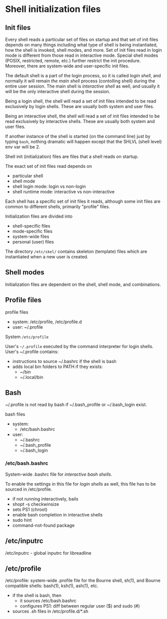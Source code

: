 # Shell initialization files

## Init files

Every shell reads a particular set of files on startup and that set of init files depends on many things including what type of shell is being instantiated, how the shell is invoked, shell modes, and more. Set of init files read in login mode is different from those read in interactive mode. Special shell modes (POSIX, restricted, remote, etc.) further restrict the init procedure. Moreover, there are system-wide and user-specific init files.

The default shell is a part of the login process, so it is called *login shell*, and normally it will remain *the main shell* process (contolling shell) during the entire user session. The main shell is *interactive shell* as well, and usually it will be the only interactive shell during the session.

Being a login shell, the shell will read a set of init files intended to be read exclusively by login shells. These are usually both system and user files.

Being an interactive shell, the shell will read a set of init files intended to be read exclusively by interactive shells. These are usually both system and user files.

If another instance of the shell is started (on the command line) just by typing `bash`, nothing dramatic will happen except that the SHLVL (shell level) env var will be 2.




Shell init (initialization) files are files that a shell reads on startup.

The exact set of init files read depends on
- particular shell
- shell mode
- shell login mode: login vs non-login
- shell runtime mode: interactive vs non-interactive

Each shell has a specific set of init files it reads, although some init files are common to different shells, primarily "profile" files.

Initialization files are divided into
- shell-specific files
- mode-specific files
- system-wide files
- personal (user) files

The directory `/etc/skel/` contains skeleton (template) files which are instantiated when a new user is created.


## Shell modes

Initialization files are dependent on the shell, shell mode, and combinations.


## Profile files

profile files
- system: /etc/profile, /etc/profile.d
- user: ~/.profile

System `/etc/profile`


User's `~/.profile` executed by the command interpreter for login shells.   
User's ~/.profile contains:
- instructions to source ~/.bashrc if the shell is bash
- adds local bin folders to PATH if they exists:
  - ~/bin
  - ~/.local/bin



## Bash

~/.profile is not read by bash if ~/.bash_profile or ~/.bash_login exist.

bash files
- system:
  - /etc/bash.bashrc
- user:
  - ~/.bashrc
  - ~/.bash_profile
  - ~/.bash_login

### /etc/bash.bashrc

System-wide .bashrc file for *interactive bash shells*.

To enable the settings in this file for *login shells* as well, this file has to be sourced in /etc/profile.
- if not running interactively, bails
- shopt -s checkwinsize
- sets PS1 (chroot)
- enable bash completion in interactive shells
- sudo hint
- command-not-found package


## /etc/inputrc
/etc/inputrc - global inputrc for libreadline

## /etc/profile

/etc/profile: system-wide .profile file for the Bourne shell, sh(1), and Bourne compatible shells: bash(1), ksh(1), ash(1), etc.
- if the shell is bash, then
  - it sources /etc/bash.bashrc
  - configures PS1: diff between regular user ($) and sudo (#)
- sources .sh files in /etc/profile.d/*.sh
